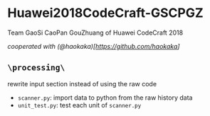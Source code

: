# Huawei2018CodeCraft-GSCPGZ

Team GaoSi CaoPan GouZhuang of Huawei CodeCraft 2018

*cooperated with (@haokaka)[<https://github.com/haokaka>]*

## `\processing\`

rewrite input section instead of using the raw code

* `scanner.py`: import data to python from the raw history data
* `unit_test.py`: test each unit of `scanner.py`